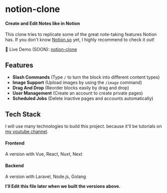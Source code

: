 # notion-clone

#### Create and Edit Notes like in Notion

This clone tries to replicate some of the great note-taking features Notion has. If you don't know [Notion.so](https://notion.so) yet, I highly recommend to check it out!

📌 Live Demo (SOON): [notion-clone](#)

## Features

- **Slash Commands** (Type `/` to turn the block into different content types)
- **Image Support** (Upload images by using the `/image` command)
- **Drag And Drop** (Reorder blocks easily by drag and drop)
- **User Management** (Create an account to create private pages)
- **Scheduled Jobs** (Delete inactive pages and accounts automatically)

## Tech Stack

I will use many technologies to build this project. because it'll be tutorials on [my youtube channel](https://www.youtube.com/c/algorithmCoding).

#### Frontend

A version with Vue, React, Nuxt, Next

#### Backend

A version with Laravel, Node.js, Golang


**I'll Edit this file later when we built the versions above.**
